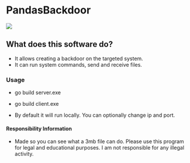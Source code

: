 # PandasBackdoor

![](https://user-images.githubusercontent.com/81800332/129984665-df524a25-faf2-42a1-8dfe-b946f8ed3173.jpg)

## What does this software do?

- It allows creating a backdoor on the targeted system.
- It can run system commands, send and receive files.

### Usage

- go build server.exe
- go build client.exe

- By default it will run locally. You can optionally change ip and port.

#### Responsibility Information

- Made so you can see what a 3mb file can do. Please use this program for legal and educational purposes. I am not responsible for any illegal activity.
